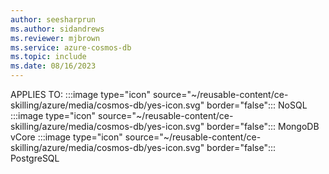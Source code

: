 ```yaml
---
author: seesharprun
ms.author: sidandrews
ms.reviewer: mjbrown
ms.service: azure-cosmos-db
ms.topic: include
ms.date: 08/16/2023
---
```


APPLIES TO:
:::image type="icon" source="~/reusable-content/ce-skilling/azure/media/cosmos-db/yes-icon.svg" border="false":::
NoSQL
:::image type="icon" source="~/reusable-content/ce-skilling/azure/media/cosmos-db/yes-icon.svg" border="false":::
MongoDB vCore
:::image type="icon" source="~/reusable-content/ce-skilling/azure/media/cosmos-db/yes-icon.svg" border="false":::
PostgreSQL
